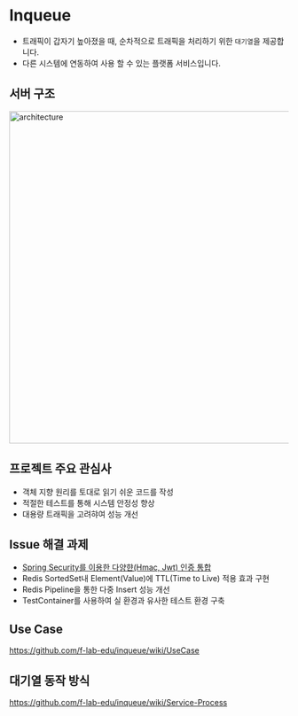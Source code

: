 # Inqueue
- 트래픽이 갑자기 높아졌을 때, 순차적으로 트래픽을 처리하기 위한  `대기열`을 제공합니다.
- 다른 시스템에 연동하여 사용 할 수 있는 플랫폼 서비스입니다.

## 서버 구조
<img width="600" alt="architecture" src="https://github.com/f-lab-edu/inqueue/assets/33423123/8a0284ca-9177-4a8f-9c68-9703e19710ce">

## 프로젝트 주요 관심사
- 객체 지향 원리를 토대로 읽기 쉬운 코드를 작성
- 적절한 테스트를 통해 시스템 안정성 향상
- 대용량 트래픽을 고려햐여 성능 개선

## Issue 해결 과제
- [Spring Security를 이용한 다양햔(Hmac, Jwt) 인증 통합](https://mark-tech-talk.tistory.com/3)
- Redis SortedSet내 Element(Value)에 TTL(Time to Live) 적용 효과 구현
- Redis Pipeline을 통한 다중 Insert 성능 개선
- TestContainer를 사용하여 실 환경과 유사한 테스트 환경 구축

## Use Case
https://github.com/f-lab-edu/inqueue/wiki/UseCase

## 대기열 동작 방식
https://github.com/f-lab-edu/inqueue/wiki/Service-Process
